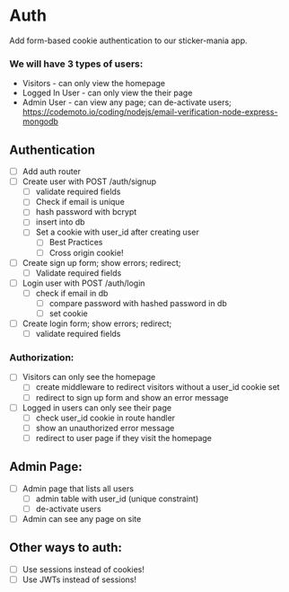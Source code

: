# Auth

Add form-based cookie authentication to our sticker-mania app.

### We will have 3 types of users:
* Visitors - can only view the homepage
* Logged In User - can only view the their page
* Admin User - can view any page; can de-activate users;
https://codemoto.io/coding/nodejs/email-verification-node-express-mongodb
## Authentication
* [ ] Add auth router
* [ ] Create user with POST /auth/signup
	* [ ] validate required fields
	* [ ] Check if email is unique
	* [ ] hash password with bcrypt
	* [ ] insert into db
	* [ ] Set a cookie with user_id after creating user
		* [ ] Best Practices
		* [ ] Cross origin cookie!
* [ ] Create sign up form; show errors; redirect;
	* [ ] Validate required fields
* [ ] Login user with POST /auth/login
	* [ ] check if email in db
		* [ ] compare password with hashed password in db
		* [ ] set cookie
* [ ] Create login form; show errors; redirect;
 	* [ ] validate required fields

### Authorization:
* [ ] Visitors can only see the homepage
	* [ ] create middleware to redirect visitors without a user_id cookie set
	* [ ] redirect to sign up form and show an error message
* [ ] Logged in users can only see their page
	* [ ] check user_id cookie in route handler
 	* [ ] show an unauthorized error message
	* [ ] redirect to user page if they visit the homepage

## Admin Page:
* [ ] Admin page that lists all users
	* [ ] admin table with user_id (unique constraint)
	* [ ] de-activate users
* [ ] Admin can see any page on site

## Other ways to auth:
* [ ] Use sessions instead of cookies!
* [ ] Use JWTs instead of sessions!
